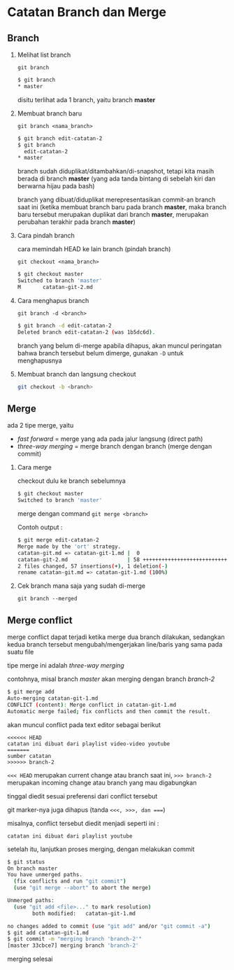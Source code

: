 # Catatan Branch dan Merge

## Branch

1. Melihat list branch

    `git branch`

    ```bash
    $ git branch
    * master
    ```

    disitu terlihat ada 1 branch, yaitu branch **master**

2. Membuat branch baru

    `git branch <nama_branch>`

    ```bash
    $ git branch edit-catatan-2
    $ git branch
      edit-catatan-2
    * master
    ```

    branch sudah diduplikat/ditambahkan/di-snapshot, tetapi kita masih berada di branch **master** (yang ada tanda bintang di sebelah kiri dan berwarna hijau pada bash)

    branch yang dibuat/diduplikat merepresentasikan commit-an branch saat ini (ketika membuat branch baru pada branch **master**, maka branch baru tersebut merupakan duplikat dari branch **master**, merupakan perubahan terakhir pada branch **master**)

3. Cara pindah branch

    cara memindah HEAD ke lain branch (pindah branch)

    `git checkout <nama_branch>`

    ```bash
    $ git checkout master
    Switched to branch 'master'
    M       catatan-git-2.md
    ```

4. Cara menghapus branch

    `git branch -d <branch>`

    ```bash
    $ git branch -d edit-catatan-2
    Deleted branch edit-catatan-2 (was 1b5dc6d).
    ```

    branch yang belum di-merge apabila dihapus, akan muncul peringatan bahwa branch tersebut belum dimerge, gunakan `-D` untuk menghapusnya

5. Membuat branch dan langsung checkout

    ```bash
    git checkout -b <branch>
    ```

## Merge

ada 2 tipe merge, yaitu

- *fast forward* = merge yang ada pada jalur langsung (direct path)
- *three-way merging* = merge branch dengan branch (merge dengan commit)

1. Cara merge

    checkout dulu ke branch sebelumnya

    ```bash
    $ git checkout master
    Switched to branch 'master'
    ```

    merge dengan command `git merge <branch>`

    Contoh output :

    ```bash
    $ git merge edit-catatan-2
    Merge made by the 'ort' strategy.
    catatan-git.md => catatan-git-1.md |  0
    catatan-git-2.md                   | 58 +++++++++++++++++++++++++++++++++++++-
    2 files changed, 57 insertions(+), 1 deletion(-)
    rename catatan-git.md => catatan-git-1.md (100%)
    ```

2. Cek branch mana saja yang sudah di-merge

    `git branch --merged`

## Merge conflict

merge conflict dapat terjadi ketika merge dua branch dilakukan, sedangkan kedua branch tersebut mengubah/mengerjakan line/baris yang sama pada suatu file

tipe merge ini adalah *three-way merging*

contohnya, misal branch *master* akan merging dengan branch *branch-2*

```bash
$ git merge add
Auto-merging catatan-git-1.md
CONFLICT (content): Merge conflict in catatan-git-1.md
Automatic merge failed; fix conflicts and then commit the result.
```

akan muncul conflict pada text editor sebagai berikut

```plaintext
<<<<<< HEAD
catatan ini dibuat dari playlist video-video youtube
=======
sumber catatan
>>>>>> branch-2
```

`<<< HEAD` merupakan current change atau branch saat ini, `>>> branch-2` merupakan incoming change atau branch yang mau digabungkan

tinggal diedit sesuai preferensi dari conflict tersebut

git marker-nya juga dihapus (tanda `<<<, >>>, dan ===`)

misalnya, conflict tersebut diedit menjadi seperti ini :

```plaintext
catatan ini dibuat dari playlist youtube
```

setelah itu, lanjutkan proses merging, dengan melakukan commit

```bash
$ git status
On branch master
You have unmerged paths.
  (fix conflicts and run "git commit")
  (use "git merge --abort" to abort the merge)

Unmerged paths:
  (use "git add <file>..." to mark resolution)
        both modified:   catatan-git-1.md

no changes added to commit (use "git add" and/or "git commit -a")
$ git add catatan-git-1.md
$ git commit -m "merging branch 'branch-2'"
[master 33cbce7] merging branch 'branch-2'
```

merging selesai

